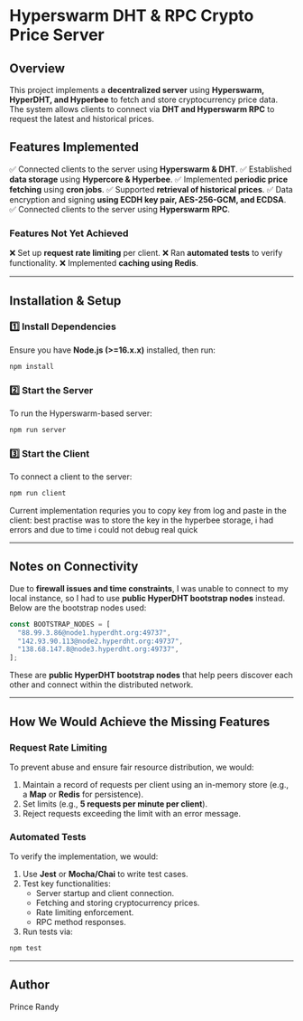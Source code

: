 # Hyperswarm DHT & RPC Crypto Price Server

## Overview

This project implements a **decentralized server** using **Hyperswarm, HyperDHT, and Hyperbee** to fetch and store cryptocurrency price data. The system allows clients to connect via **DHT and Hyperswarm RPC** to request the latest and historical prices.

## Features Implemented

✅ Connected clients to the server using **Hyperswarm & DHT**.
✅ Established **data storage** using **Hypercore & Hyperbee**.
✅ Implemented **periodic price fetching** using **cron jobs**.
✅ Supported **retrieval of historical prices**.
✅ Data encryption and signing **using ECDH key pair, AES-256-GCM, and ECDSA**.
✅ Connected clients to the server using **Hyperswarm RPC**.

### Features Not Yet Achieved

❌ Set up **request rate limiting** per client.
❌ Ran **automated tests** to verify functionality.
❌ Implemented **caching using Redis**.

---

## Installation & Setup

### 1️⃣ Install Dependencies

Ensure you have **Node.js (>=16.x.x)** installed, then run:

```sh
npm install
```

### 2️⃣ Start the Server

To run the Hyperswarm-based server:

```sh
npm run server
```

### 3️⃣ Start the Client

To connect a client to the server:

```sh
npm run client
```

Current implementation requries you to copy key from log and paste in the client:
best practise was to store the key in the hyperbee storage, i had errors and due to time i could not debug real quick

---

## Notes on Connectivity

Due to **firewall issues and time constraints**, I was unable to connect to my local instance, so I had to use **public HyperDHT bootstrap nodes** instead. Below are the bootstrap nodes used:

```js
const BOOTSTRAP_NODES = [
  "88.99.3.86@node1.hyperdht.org:49737",
  "142.93.90.113@node2.hyperdht.org:49737",
  "138.68.147.8@node3.hyperdht.org:49737",
];
```

These are **public HyperDHT bootstrap nodes** that help peers discover each other and connect within the distributed network.

---

## How We Would Achieve the Missing Features

### **Request Rate Limiting**

To prevent abuse and ensure fair resource distribution, we would:

1. Maintain a record of requests per client using an in-memory store (e.g., a **Map** or **Redis** for persistence).
2. Set limits (e.g., **5 requests per minute per client**).
3. Reject requests exceeding the limit with an error message.

### **Automated Tests**

To verify the implementation, we would:

1. Use **Jest** or **Mocha/Chai** to write test cases.
2. Test key functionalities:
   - Server startup and client connection.
   - Fetching and storing cryptocurrency prices.
   - Rate limiting enforcement.
   - RPC method responses.
3. Run tests via:

```sh
npm test
```

---

## Author

Prince Randy
